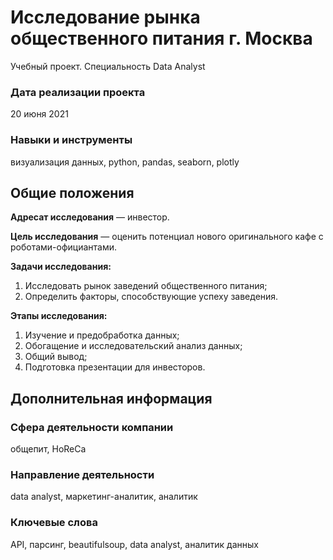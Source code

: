 # Исследование рынка общественного питания г. Москва
Учебный проект. Специальность Data Analyst

### Дата реализации проекта

20 июня 2021

### Навыки и инструменты

визуализация данных, python, pandas, seaborn, plotly

## Общие положения

**Адресат исследования** — инвестор.

**Цель исследования** — оценить потенциал нового оригинального кафе с роботами-официантами.

**Задачи исследования:**

1. Исследовать рынок заведений общественного питания;
2. Определить факторы, способствующие успеху заведения.

**Этапы исследования:**

1. Изучение и предобработка данных;
2. Обогащение и исследовательский анализ данных;
3. Общий вывод;
4. Подготовка презентации для инвесторов.

## Дополнительная информация

### Сфера деятельности компании

общепит, HoReCa

### Направление деятельности

data analyst, маркетинг-аналитик, аналитик

### Ключевые слова

API, парсинг, beautifulsoup, data analyst, аналитик данных